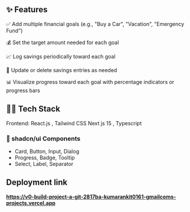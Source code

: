 ## ✨ Features
✅ Add multiple financial goals (e.g., "Buy a Car", "Vacation", "Emergency Fund")

💰 Set the target amount needed for each goal

📈 Log savings periodically toward each goal

🔄 Update or delete savings entries as needed

📊 Visualize progress toward each goal with percentage indicators or progress bars


## 🧑‍💻 Tech Stack
Frontend: React.js , Tailwind CSS
Next js 15 , Typescript

### 🧩 shadcn/ui Components

- Card, Button, Input, Dialog
- Progress, Badge, Tooltip
- Select, Label, Separator

## Deployment link 

**https://v0-build-project-a-git-2817ba-kumarankit0161-gmailcoms-projects.vercel.app**
